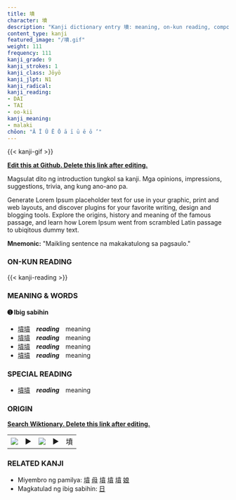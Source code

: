 ```yaml
---
title: 墳
character: 墳
description: "Kanji dictionary entry 墳: meaning, on-kun reading, compounds, origin, related kanji"
content_type: kanji
featured_image: "/墳.gif"
weight: 111
frequency: 111
kanji_grade: 9
kanji_strokes: 1
kanji_class: Jōyō
kanji_jlpt: N1
kanji_radical: 
kanji_reading: 
- DAI
- TAI
- oo-kii
kanji_meaning:
- malaki
chōon: "Ā Ī Ū Ē Ō ā ī ū ē ō ’"
---
```

[//]: # (Don't edit the line below. Kanji animated GIF code is automatically generated.)
{{< kanji-gif >}}

[//]: # (Edit below this line.)

**[Edit this at Github. Delete this link after editing.](https://github.com/tim0g/tim/tree/main/content/kanji/墳/index.md)**

Magsulat dito ng introduction tungkol sa kanji. Mga opinions, impressions, suggestions, trivia, ang kung ano-ano pa.

Generate Lorem Ipsum placeholder text for use in your graphic, print and web layouts, and discover plugins for your favorite writing, design and blogging tools. Explore the origins, history and meaning of the famous passage, and learn how Lorem Ipsum went from scrambled Latin passage to ubiqitous dummy text.
 
**Mnemonic:** "Maikling sentence na makakatulong sa pagsaulo."

### ON-KUN READING

[//]: # (Don't edit the line below. ON-KUN READING code is automatically generated.)
{{< kanji-reading >}}

### MEANING & WORDS

#### ➊ **Ibig sabihin**
  - [墳](../墳)[墳](../墳)　***reading***　meaning
  - [墳](../墳)[墳](../墳)　***reading***　meaning
  - [墳](../墳)[墳](../墳)　***reading***　meaning
  - [墳](../墳)[墳](../墳)　***reading***　meaning

### SPECIAL READING
  - [墳](../墳)[墳](../墳)　***reading***　meaning

### ORIGIN

**[Search Wiktionary. Delete this link after editing.](https://wiktionary.org/wiki/墳)**
<table class="kanji-table"><tr><td>
<img src="60px-墳-bronze.svg.png">
</td><td>▶</td><td>
<img src="60px-墳-oracle.svg.png">
</td><td>▶</td>
<td class="kanji-origin">墳</td>
</tr></table>

### RELATED KANJI
- Miyembro ng pamilya: [墳](../墳) [母](../母) [墳](../墳) [墳](../墳) [墳](../墳) [娘](../娘)
- Magkatulad ng ibig sabihin: [日](../日)
